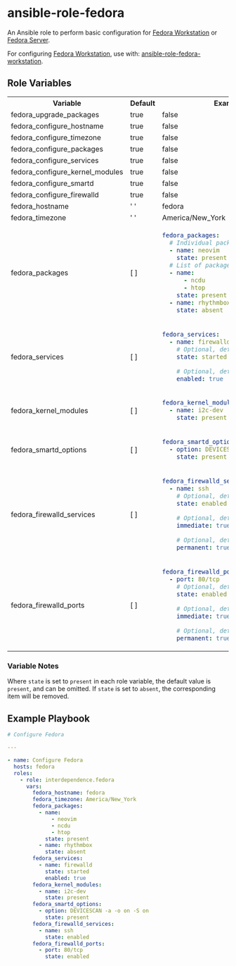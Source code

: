 # ansible-role-fedora

An Ansible role to perform basic configuration for [Fedora Workstation] or [Fedora Server].

For configuring [Fedora Workstation], use with: [ansible-role-fedora-workstation].

## Role Variables

<table>
<tr>
<th>Variable</th>
<th>Default</th>
<th>Example</th>
</tr>
<tr>
<td>fedora_upgrade_packages</td>
<td>true</td>
<td>false</td>
</tr>
<tr>
<td>fedora_configure_hostname</td>
<td>true</td>
<td>false</td>
</tr>
<tr>
<td>fedora_configure_timezone</td>
<td>true</td>
<td>false</td>
</tr>
<tr>
<td>fedora_configure_packages</td>
<td>true</td>
<td>false</td>
</tr>
<tr>
<td>fedora_configure_services</td>
<td>true</td>
<td>false</td>
</tr>
<tr>
<td>fedora_configure_kernel_modules</td>
<td>true</td>
<td>false</td>
</tr>
<tr>
<td>fedora_configure_smartd</td>
<td>true</td>
<td>false</td>
</tr>
<tr>
<td>fedora_configure_firewalld</td>
<td>true</td>
<td>false</td>
</tr>
<tr>
<td>fedora_hostname</td>
<td>' '</td>
<td>fedora</td>
</tr>
<tr>
<td>fedora_timezone</td>
<td>' '</td>
<td>America/New_York</td>
</tr>
<tr>
<td>fedora_packages</td>
<td>[ ]</td>
<td>

```yaml
fedora_packages:
  # Individual package
  - name: neovim
    state: present
  # List of packages
  - name:
      - ncdu
      - htop
    state: present
  - name: rhythmbox
    state: absent
```

</td>
</tr>
<tr>
<td>fedora_services</td>
<td>[ ]</td>
<td>

```yaml
fedora_services:
  - name: firewalld
    # Optional, defaults to started
    state: started

    # Optional, defaults to true
    enabled: true
```

</td>
</tr>
<tr>
<td>fedora_kernel_modules</td>
<td>[ ]</td>
<td>

```yaml
fedora_kernel_modules:
  - name: i2c-dev
    state: present
```

</td>
</tr>
<tr>
<td>fedora_smartd_options</td>
<td>[ ]</td>
<td>

```yaml
fedora_smartd_options:
  - option: DEVICESCAN -a -o on -S on
    state: present
```

</td>
</tr>
<tr>
<td>fedora_firewalld_services</td>
<td>[ ]</td>
<td>

```yaml
fedora_firewalld_services:
  - name: ssh
    # Optional, defaults to enabled
    state: enabled

    # Optional, defaults to true
    immediate: true

    # Optional, defaults to true
    permanent: true
```

</td>
</tr>
<tr>
<td>fedora_firewalld_ports</td>
<td>[ ]</td>
<td>

```yaml
fedora_firewalld_ports:
  - port: 80/tcp
    # Optional, defaults to enabled
    state: enabled

    # Optional, defaults to true
    immediate: true

    # Optional, defaults to true
    permanent: true
```

</td>
</tr>
</table>

### Variable Notes

Where `state` is set to `present` in each role variable, the default value is `present`, and can be omitted. If `state` is set to `absent`, the corresponding item will be removed.

## Example Playbook

```yaml
# Configure Fedora

---

- name: Configure Fedora
  hosts: fedora
  roles:
    - role: interdependence.fedora
      vars:
        fedora_hostname: fedora
        fedora_timezone: America/New_York
        fedora_packages:
          - name:
              - neovim
              - ncdu
              - htop
            state: present
          - name: rhythmbox
            state: absent
        fedora_services:
          - name: firewalld
            state: started
            enabled: true
        fedora_kernel_modules:
          - name: i2c-dev
            state: present
        fedora_smartd_options:
          - option: DEVICESCAN -a -o on -S on
            state: present
        fedora_firewalld_services:
          - name: ssh
            state: enabled
        fedora_firewalld_ports:
          - port: 80/tcp
            state: enabled
```

[Fedora Workstation]: https://getfedora.org/en/workstation/
[Fedora Server]: https://getfedora.org/en/server/
[ansible-role-fedora-workstation]: https://github.com/interdependence/ansible-role-fedora-workstation

